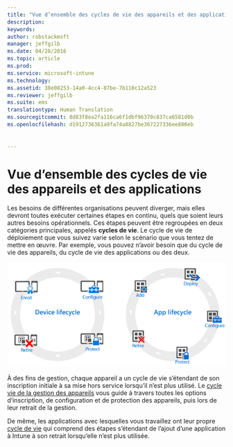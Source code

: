 ```yaml
---
title: "Vue d’ensemble des cycles de vie des appareils et des applications | Microsoft Intune"
description: 
keywords: 
author: robstackmsft
manager: jeffgilb
ms.date: 04/28/2016
ms.topic: article
ms.prod: 
ms.service: microsoft-intune
ms.technology: 
ms.assetid: 38e08253-14a0-4cc4-87be-7b110c12a523
ms.reviewer: jeffgilb
ms.suite: ems
translationtype: Human Translation
ms.sourcegitcommit: 8d83f8ea2fa116ca6f1dbf96370c837ca6581d0b
ms.openlocfilehash: d1912736361a9fa74a8827be367227336ee800eb


---
```


# Vue d’ensemble des cycles de vie des appareils et des applications

Les besoins de différentes organisations peuvent diverger, mais elles devront toutes exécuter certaines étapes en continu, quels que soient leurs autres besoins opérationnels. Ces étapes peuvent être regroupées en deux catégories principales, appelés **cycles de vie**. Le cycle de vie de déploiement que vous suivez varie selon le scénario que vous tentez de mettre en œuvre. Par exemple, vous pouvez n’avoir besoin que du cycle de vie des appareils, du cycle de vie des applications ou des deux.

![Le cycle de vie de la gestion des appareils et des applications](./media/device-app-lifecycle.png "mobile device and app lifecycles")

À des fins de gestion, chaque appareil a un cycle de vie s’étendant de son inscription initiale à sa mise hors service lorsqu’il n’est plus utilisé. Le [cycle vie de la gestion des appareils](overview-of-device-lifecycle-in-microsoft-intune.md) vous guide à travers toutes les options d’inscription, de configuration et de protection des appareils, puis lors de leur retrait de la gestion.

De même, les applications avec lesquelles vous travaillez ont leur propre [cycle de vie](overview-of-app-lifecycle-in-microsoft-intune.md) qui comprend des étapes s’étendant de l’ajout d’une application à Intune à son retrait lorsqu’elle n’est plus utilisée.



<!--HONumber=Jun16_HO4-->


